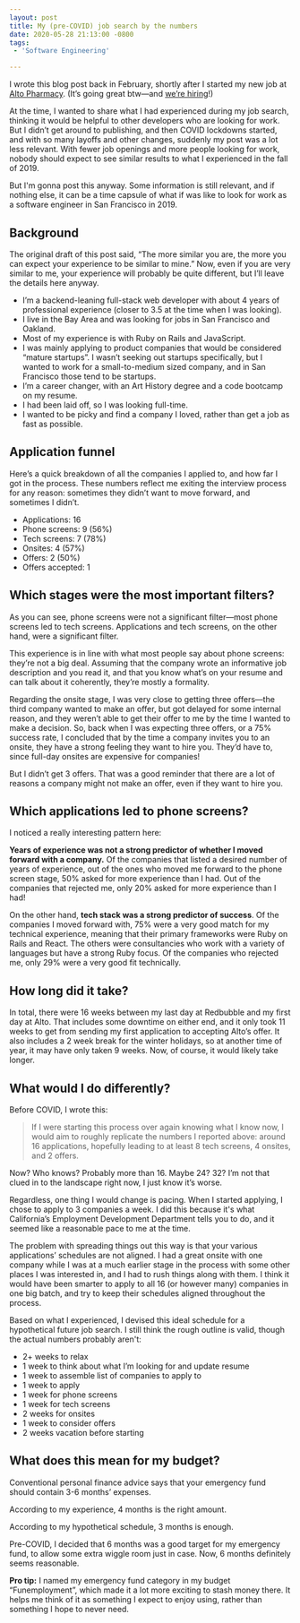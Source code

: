 ```yaml
---
layout: post
title: My (pre-COVID) job search by the numbers
date: 2020-05-28 21:13:00 -0800
tags: 
 - 'Software Engineering'

---
```

I wrote this blog post back in February, shortly after I started my new job at [Alto Pharmacy](https://alto.com). (It’s going great btw—and [we’re hiring](https://alto.com/careers)!)

At the time, I wanted to share what I had experienced during my job search, thinking it would be helpful to other developers who are looking for work. But I didn’t get around to publishing, and then COVID lockdowns started, and with so many layoffs and other changes, suddenly my post was a lot less relevant. With fewer job openings and more people looking for work, nobody should expect to see similar results to what I experienced in the fall of 2019.

But I'm gonna post this anyway. Some information is still relevant, and if nothing else, it can be a time capsule of what if was like to look for work as a software engineer in San Francisco in 2019.

## Background

The original draft of this post said, “The more similar you are, the more you can expect your experience to be similar to mine.” Now, even if you are very similar to me, your experience will probably be quite different, but I’ll leave the details here anyway.

* I’m a backend-leaning full-stack web developer with about 4 years of professional experience (closer to 3.5 at the time when I was looking).
* I live in the Bay Area and was looking for jobs in San Francisco and Oakland.
* Most of my experience is with Ruby on Rails and JavaScript.
* I was mainly applying to product companies that would be considered “mature startups”. I wasn’t seeking out startups specifically, but I wanted to work for a small-to-medium sized company, and in San Francisco those tend to be startups.
* I’m a career changer, with an Art History degree and a code bootcamp on my resume.
* I had been laid off, so I was looking full-time.
* I wanted to be picky and find a company I loved, rather than get a job as fast as possible.

## Application funnel

Here’s a quick breakdown of all the companies I applied to, and how far I got in the process. These numbers reflect me exiting the interview process for any reason: sometimes they didn’t want to move forward, and sometimes I didn’t.

* Applications: 16
* Phone screens: 9 (56%)
* Tech screens: 7 (78%)
* Onsites: 4 (57%)
* Offers: 2 (50%)
* Offers accepted: 1

## Which stages were the most important filters?

As you can see, phone screens were not a significant filter—most phone screens led to tech screens. Applications and tech screens, on the other hand, were a significant filter.

This experience is in line with what most people say about phone screens: they’re not a big deal. Assuming that the company wrote an informative job description and you read it, and that you know what’s on your resume and can talk about it coherently, they’re mostly a formality.

Regarding the onsite stage, I was very close to getting three offers—the third company wanted to make an offer, but got delayed for some internal reason, and they weren’t able to get their offer to me by the time I wanted to make a decision. So, back when I was expecting three offers, or a 75% success rate, I concluded that by the time a company invites you to an onsite, they have a strong feeling they want to hire you. They’d have to, since full-day onsites are expensive for companies!

But I didn’t get 3 offers. That was a good reminder that there are a lot of reasons a company might not make an offer, even if they want to hire you.

## Which applications led to phone screens?

I noticed a really interesting pattern here:

**Years of experience was not a strong predictor of whether I moved forward with a company.** Of the companies that listed a desired number of years of experience, out of the ones who moved me forward to the phone screen stage, 50% asked for more experience than I had. Out of the companies that rejected me, only 20% asked for more experience than I had!

On the other hand, **tech stack was a strong predictor of success**. Of the companies I moved forward with, 75% were a very good match for my technical experience, meaning that their primary frameworks were Ruby on Rails and React. The others were consultancies who work with a variety of languages but have a strong Ruby focus. Of the companies who rejected me, only 29% were a very good fit technically.

## How long did it take?

In total, there were 16 weeks between my last day at Redbubble and my first day at Alto. That includes some downtime on either end, and it only took 11 weeks to get from sending my first application to accepting Alto’s offer. It also includes a 2 week break for the winter holidays, so at another time of year, it may have only taken 9 weeks. Now, of course, it would likely take longer.

## What would I do differently?

Before COVID, I wrote this:

> If I were starting this process over again knowing what I know now, I would aim to roughly replicate the numbers I reported above: around 16 applications, hopefully leading to at least 8 tech screens, 4 onsites, and 2 offers.

Now? Who knows? Probably more than 16. Maybe 24? 32? I’m not that clued in to the landscape right now, I just know it’s worse.

Regardless, one thing I would change is pacing. When I started applying, I chose to apply to 3 companies a week. I did this because it's what California’s Employment Development Department tells you to do, and it seemed like a reasonable pace to me at the time.

The problem with spreading things out this way is that your various applications’ schedules are not aligned. I had a great onsite with one company while I was at a much earlier stage in the process with some other places I was interested in, and I had to rush things along with them. I think it would have been smarter to apply to all 16 (or however many) companies in one big batch, and try to keep their schedules aligned throughout the process.

Based on what I experienced, I devised this ideal schedule for a hypothetical future job search. I still think the rough outline is valid, though the actual numbers probably aren't:

* 2+ weeks to relax
* 1 week to think about what I’m looking for and update resume
* 1 week to assemble list of companies to apply to
* 1 week to apply
* 1 week for phone screens
* 1 week for tech screens
* 2 weeks for onsites
* 1 week to consider offers
* 2 weeks vacation before starting

## What does this mean for my budget?

Conventional personal finance advice says that your emergency fund should contain 3-6 months’ expenses.

According to my experience, 4 months is the right amount.

According to my hypothetical schedule, 3 months is enough.

Pre-COVID, I decided that 6 months was a good target for my emergency fund, to allow some extra wiggle room just in case. Now, 6 months definitely seems reasonable.

**Pro tip:** I named my emergency fund category in my budget “Funemployment”, which made it a lot more exciting to stash money there. It helps me think of it as something I expect to enjoy using, rather than something I hope to never need.

